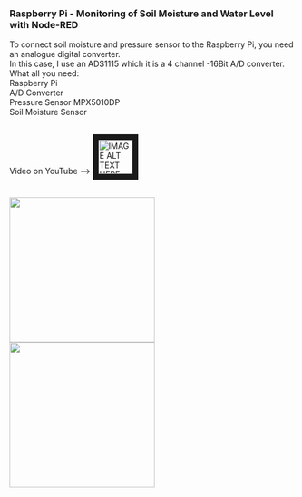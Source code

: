 <h3>Raspberry Pi - Monitoring of Soil Moisture and Water Level with Node-RED</h3>
To connect soil moisture and pressure sensor to the Raspberry Pi, you need an analogue digital converter.</br>
In this case, I use an ADS1115 which it is a 4 channel -16Bit A/D converter.</br>
What all you need:</br>
Raspberry Pi</br>
A/D Converter</br>
Pressure Sensor MPX5010DP</br>
Soil Moisture Sensor</br>
</br>

Video on YouTube --> <a href="https://youtu.be/gJo88YZkhzc" target="_blank">
 <img src="https://user-images.githubusercontent.com/36192933/50377674-d0e70800-0621-11e9-9848-b41b02b2e1ac.png" alt="IMAGE ALT TEXT HERE" width="60" border="10" />
</a>
</br>
</br>

<img src="https://user-images.githubusercontent.com/36192933/50359166-150fd500-055c-11e9-93ad-22486ed01680.png" width="256">
<img src="https://user-images.githubusercontent.com/36192933/50359054-9ca91400-055b-11e9-8fec-97554af46a1f.jpg" width="256">
